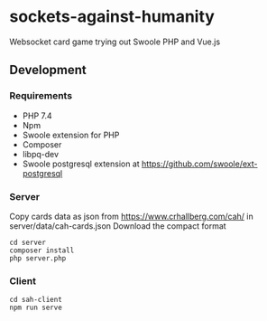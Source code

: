 # sockets-against-humanity
Websocket card game trying out Swoole PHP and Vue.js

## Development

### Requirements

* PHP 7.4
* Npm
* Swoole extension for PHP
* Composer
* libpq-dev
* Swoole postgresql extension at https://github.com/swoole/ext-postgresql

### Server

Copy cards data as json from https://www.crhallberg.com/cah/ in server/data/cah-cards.json
Download the compact format

```
cd server
composer install
php server.php
```

### Client

```
cd sah-client
npm run serve
```
